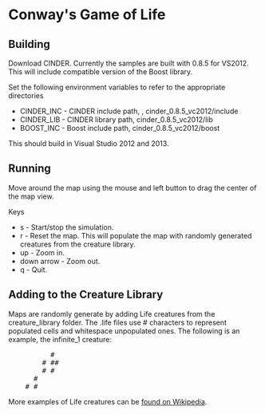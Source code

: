 Conway's Game of Life
=====================

Building
--------

Download CINDER. Currently the samples are built with 0.8.5 for VS2012. This will include
compatible version of the Boost library.

Set the following environment variables to refer to the appropriate directories

* CINDER_INC - CINDER include path, , cinder_0.8.5_vc2012/include
* CINDER_LIB - CINDER library path, cinder_0.8.5_vc2012/lib
* BOOST_INC - Boost include path, cinder_0.8.5_vc2012/boost

This should build in Visual Studio 2012 and 2013.

Running
-------

Move around the map using the mouse and left button to drag the center of the map view.

Keys

* s - Start/stop the simulation.
* r - Reset the map. This will populate the map with randomly generated creatures from the creature library.
* up - Zoom in.
* down arrow - Zoom out.
* q - Quit.

Adding  to the Creature Library
-------------------------------

Maps are randomly generate by adding Life creatures from the creature_library folder. 
The .life files use # characters to represent populated cells and whitespace unpopulated ones.
The following is an example, the infinite_1 creature:

<pre>
          #
        # ##
        # #
      #
    # #
</pre>

More examples of Life creatures can be [found on Wikipedia][1].

[1]: http://en.wikipedia.org/wiki/Conway's_Game_of_Life "Wikipedia"
